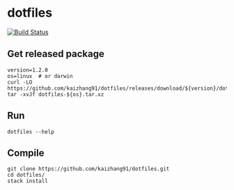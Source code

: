 # dotfiles

[![Build Status](https://travis-ci.org/kaizhang91/dotfiles.svg?branch=master)](https://travis-ci.org/kaizhang91/dotfiles)

## Get released package

```
version=1.2.0
os=linux  # or darwin
curl -LO https://github.com/kaizhang91/dotfiles/releases/download/${version}/dotfiles-${os}.tar.xz
tar -xvJf dotfiles-${os}.tar.xz
```

## Run

```
dotfiles --help
```

## Compile

```
git clone https://github.com/kaizhang91/dotfiles.git
cd dotfiles/
stack install
```
